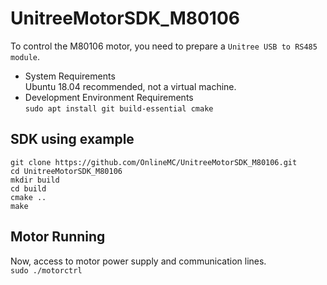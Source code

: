 # UnitreeMotorSDK_M80106
To control the M80106 motor, you need to prepare a `Unitree USB to RS485 module`.

- System Requirements  
Ubuntu 18.04 recommended, not a virtual machine.
- Development Environment Requirements  
`sudo apt install git build-essential cmake` 
## SDK using example  
`git clone https://github.com/OnlineMC/UnitreeMotorSDK_M80106.git`  
`cd UnitreeMotorSDK_M80106`  
`mkdir build`  
`cd build`  
`cmake ..`  
`make`  

## Motor Running  

Now, access to motor power supply and communication lines.  
`sudo ./motorctrl`  

